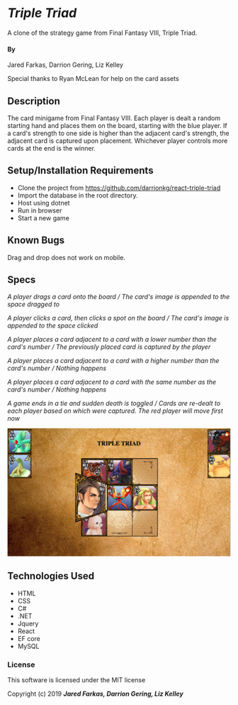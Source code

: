 # _Triple Triad_

A clone of the strategy game from Final Fantasy VIII, Triple Triad.

#### By
Jared Farkas, Darrion Gering, Liz Kelley

Special thanks to Ryan McLean for help on the card assets

## Description

The card minigame from Final Fantasy VIII. Each player is dealt a random starting hand and places them on the board, starting with the blue player. If a card's strength to one side is higher than the adjacent card's strength, the adjacent card is captured upon placement. Whichever player controls more cards at the end is the winner.

## Setup/Installation Requirements

* Clone the project from https://github.com/darrionkg/react-triple-triad
* Import the database in the root directory.
* Host using dotnet
* Run in browser
* Start a new game

## Known Bugs
Drag and drop does not work on mobile.

## Specs
_A player drags a card onto the board / The card's image is appended to the space dragged to_

_A player clicks a card, then clicks a spot on the board / The card's image is appended to the space clicked_

_A player places a card adjacent to a card with a lower number than the card's number / The previously placed card is captured by the player_

_A player places a card adjacent to a card with a higher number than the card's number / Nothing happens_

_A player places a card adjacent to a card with the same number as the card's number / Nothing happens_

_A game ends in a tie and sudden death is toggled / Cards are re-dealt to each player based on which were captured. The red player will move first now_

![ComponentStructure](./tt-gameplay.png)

## Technologies Used
* HTML
* CSS
* C#
* .NET
* Jquery
* React
* EF core
* MySQL

### License
This software is licensed under the MIT license

Copyright (c) 2019 **_Jared Farkas, Darrion Gering, Liz Kelley_**
